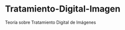 Tratamiento-Digital-Imagen
==========================

Teoría sobre Tratamiento Digital de Imágenes
